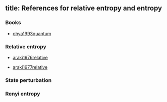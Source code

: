 title: References for relative entropy and entropy 
---

### Books

* [ohya1993quantum](ohya1993quantum)


### Relative entropy

* [araki1976relative](araki1976relative)

* [araki1977relative](araki1977relative)


### State perturbation




### Renyi entropy

